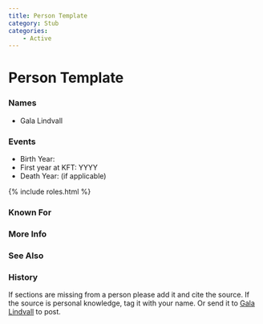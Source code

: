 ```yaml
---
title: Person Template
category: Stub
categories:
    - Active
---
```

<!--img src="img/20YY-Person-Template.jpeg" style="width: 40%;" align="right"-->

# Person Template

### Names
- Gala Lindvall

### Events
- Birth Year:
- First year at KFT: YYYY
- Death Year: (if applicable)

{% include roles.html %}
### Known For
### More Info
### See Also
### History

If sections are missing from a person please add it and cite the source. If the source is personal knowledge, tag it with your name. Or send it to [Gala Lindvall](Gala-Lindvall) to post.